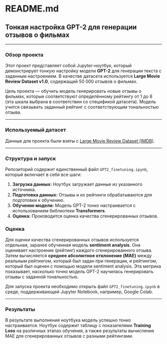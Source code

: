 # README.md

## Тонкая настройка GPT-2 для генерации отзывов о фильмах

---

### Обзор проекта

Этот проект представляет собой Jupyter-ноутбук, который демонстрирует тонкую настройку модели **GPT-2** для генерации текста с заданным настроением. В качестве датасета используется **Large Movie Review Dataset v1.0**, содержащий 50 000 отзывов о фильмах.

Цель проекта — обучить модель генерировать новые отзывы о фильмах, которые соответствуют определённому рейтингу от 1 до 8 (эта шкала выбрана в соответствии со спецификой датасета). Модель учится связывать заданный рейтинг с соответствующим тональностью отзыва.

---

### Используемый датасет

Данные для проекта были взяты с [Large Movie Review Dataset (IMDB)](https://ai.stanford.edu/~amaas/data/sentiment/).

---

### Структура и запуск

Репозиторий содержит единственный файл `GPT2_finetuning.ipynb`, который включает в себя все шаги:

1.  **Загрузка данных:** Ноутбук загружает данные из указанного источника.
2.  **Подготовка данных:** Отзывы и их рейтинги обрабатываются для подготовки к обучению.
3.  **Обучение модели:** Модель GPT-2 тонко настраивается с использованием библиотеки **Transformers**.
4.  **Оценка:** Производится оценка качества сгенерированных отзывов.

### Оценка
Для оценки качества сгенерированных отзывов используется отдельная, заранее обученная модель **sentiment analysis**. Она оценивает настроение (рейтинг) каждого сгенерированного отзыва. Затем вычисляется **среднее абсолютное отклонение (MAE)** между реальным рейтингом, который был задан при генерации, и рейтингом, который был оценен с помощью модели sentiment analysis. Эта метрика показывает, насколько точно модель GPT-2 научилась генерировать отзывы с заданной тональностью.

Для запуска проекта необходимо открыть файл `GPT2_finetuning.ipynb` в среде, поддерживающей Jupyter Notebook, например, Google Colab.

---

### Результаты

В результате выполнения ноутбука модель успешно тонко настраивается. Ноутбук содержит таблицу с показателями **Training Loss** на различных этапах обучения, а также результаты вычисления MAE для сгенерированных отзывов с разными рейтингами.
